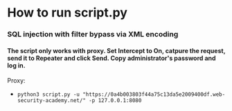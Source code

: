 # How to run script.py

### SQL injection with filter bypass via XML encoding

#### The script only works with proxy. Set Intercept to On, catpure the request, send it to Repeater and click Send. Copy administrator's password and log in.

Proxy:
- `python3 script.py -u "https://0a4b003803f44a75c13da5e2009400df.web-security-academy.net/" -p 127.0.0.1:8080`
